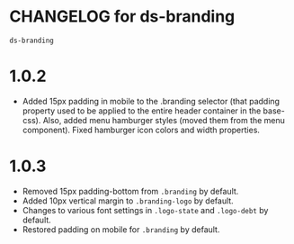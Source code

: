 # CHANGELOG for ds-branding
`ds-branding`
# 1.0.2
* Added 15px padding in mobile to the .branding selector (that padding property used to be applied to the entire header container in the base-css). Also, added menu hamburger styles (moved them from the menu component). Fixed hamburger icon colors and width properties.
# 1.0.3
* Removed 15px padding-bottom from `.branding` by default.
* Added 10px vertical margin to `.branding-logo` by default.
* Changes to various font settings in `.logo-state` and `.logo-debt` by default.
* Restored padding on mobile for `.branding` by default.

